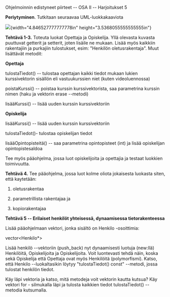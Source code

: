 Ohjelmoinnin edistyneet piirteet -- OSA II -- Harjoitukset 5

**Periytyminen**. Tutkitaan seuraavaa UML-luokkakaaviota

![](media/image1.jpeg){width="4.846527777777778in"
height="3.5368055555555555in"}

**Tehtävä 1-3.** Toteuta luokat Opettaja ja Opiskelija. Yllä olevasta
kuvasta puuttuvat getterit ja setterit, joten lisäile ne mukaan. Lisää
myös kaikkiin rakentajiin ja purkajiin tulostukset, esim: \"Henkilön
oletusrakentaja\". Muut lisättävät metodit:

**Opettaja**

tulostaTiedot() -- tulostaa opettajan kaikki tiedot mukaan lukien
kurssivektorin sisällön eli vastuukurssien niet (kuten videoluennossa)

poistaKurssi() -- poistaa kurssin kurssivektorista, saa parametrina
kurssin nimen (haku ja vektorin erase --metodi)

lisääKurssi() -- lisää uuden kurssin kurssivektoriin

**Opiskelija**

lisääKurssi() -- lisää uuden kurssin kurssivektoriin

tulostaTiedot()- tulostaa opiskelijan tiedot

lisääOpintopisteitä() -- saa parametrina opintopisteet (int) ja lisää
opiskelijan opintopistesaldoa

Tee myös pääohjelma, jossa luot opiskelijoita ja opettajia ja testaat
luokkien toimivuutta.

**Tehtävä 4.** Tee pääohjelma, jossa luot kolme oliota jokaisesta
luokasta siten, että kaytetään:

1)  oletusrakentaa

2)  parametrillista rakentajaa ja

3)  kopiorakentajaa

**Tehtävä 5 -- Erilaiset henkilöt yhteisessä, dynaamisessa
tietorakenteessa**

Lisää pääohjelmaan vektori, jonka sisältö on Henkilo -osoittimia:

vector\<Henkilo\*\>

Lisää henkilö --vektoriin (push_back) nyt dynaamisesti luotuja (new:llä)
Henkilöitä, Opiskelijoita ja Opiskelijoita. Voit luontevasti tehdä näin,
koska sekä Opiskelija että Opettaja ovat myös Henkilöitä (polymorfismi).
Katso, että Henkilo --luokaltasikin löytyy "tulostaTiedot() const"
--metodi, jossa tulostat henkilön tiedot.

Käy läpi vektoria ja katso, mitä metodeja voit vektorin kautta kutsua?
Käy vektori for - silmukalla läpi ja tulosta kaikkien tiedot
tulostaTiedot() --metodia kutsumalla.
